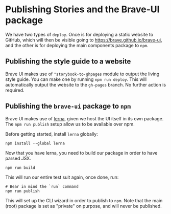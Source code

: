 # Publishing Stories and the Brave-UI package

We have two types of `deploy`. Once is for deploying a static website to GitHub, which will then be visible going to https://brave.github.io/brave-ui, and the other is for deploying the main components package to `npm`.

## Publishing the style guide to a website

Brave UI makes use of `"storybook-to-ghpages` module to output the living style guide. You can make one by running `npm run deploy`. This will automatically output the website to the `gh-pages` branch. No further action is required.

## Publishing the `brave-ui` package to `npm`

Brave UI makes use of [lerna](https://github.com/lerna/lerna/), given we host the UI itself in its own package. The `npm run publish` setup allow us to be available over npm.

Before getting started, install `lerna` globally:

```
npm install --global lerna
```

Now that you have lerna, you need to build our package in order to have parsed JSX.

```
npm run build
```

This will run our entire test suit again, once done, run:

```
# Bear in mind the `run` command
npm run publish
```

This will set up the CLI wizard in order to publish to `npm`. Note that the main (root) package is set as "private" on purpose, and will never be published.

